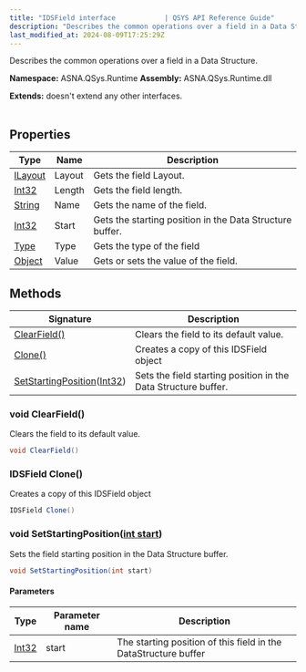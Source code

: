```yaml
---
title: "IDSField interface            | QSYS API Reference Guide"
description: "Describes the common operations over a field in a Data Structure. "
last_modified_at: 2024-08-09T17:25:29Z
---
```


Describes the common operations over a field in a Data Structure.

**Namespace:** ASNA.QSys.Runtime
**Assembly:** ASNA.QSys.Runtime.dll

**Extends:** doesn't extend any other interfaces.
<br>
<br>

## Properties

| Type | Name | Description
| --- | --- | --- 
| [ILayout](/reference/runtime/qsys-runtime/i-layout.html) | Layout | Gets the field Layout. |
| [Int32](https://learn.microsoft.com/en-us/dotnet/csharp/language-reference/builtin-types/integral-numeric-types) | Length | Gets the field length. |
| [String](https://learn.microsoft.com/en-us/dotnet/api/system.string?view=net-8.0) | Name | Gets the name of the field. |
| [Int32](https://learn.microsoft.com/en-us/dotnet/csharp/language-reference/builtin-types/integral-numeric-types) | Start | Gets the starting position in the Data Structure buffer. |
| [Type](https://docs.microsoft.com/en-us/dotnet/api/system.type) | Type | Gets the type of the field |
| [Object](https://docs.microsoft.com/en-us/dotnet/api/system.object) | Value | Gets or sets the value of the field. |

## Methods

| Signature | Description |
| --- | --- |
| [ClearField()](#void-clearfield) | Clears the field to its default value.
| [Clone()](#idsfield-clone) | Creates a copy of this IDSField object
| [SetStartingPosition](#void-setstartingpositionint-start)([Int32](https://docs.microsoft.com/en-us/dotnet/api/system.int32)) | Sets the field starting position in the Data Structure buffer.

### void ClearField()

Clears the field to its default value.

```cs
void ClearField()
```

### IDSField Clone()

Creates a copy of this IDSField object

```cs
IDSField Clone()
```

### void SetStartingPosition([int start](https://learn.microsoft.com/en-us/dotnet/csharp/language-reference/builtin-types/integral-numeric-types))

Sets the field starting position in the Data Structure buffer.

```cs
void SetStartingPosition(int start)
```

#### Parameters

| Type | Parameter name | Description
| --- | --- | ---
| [Int32](https://docs.microsoft.com/en-us/dotnet/api/system.int32) | start | The starting position of this field in the DataStructure buffer

